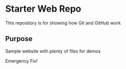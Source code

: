 # Starter Web Repo

This repository is for showing how Git and GitHub work

## Purpose

Sample website with plenty of files for demos

Emergency Fix!